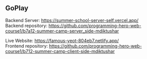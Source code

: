 <h2>GoPlay</h2>

Backend Server: https://summer-school-server-self.vercel.app/
<br/>
Backend repository: https://github.com/programming-hero-web-course1/b7a12-summer-camp-server_side-mdiktushar
<br/>

Live Website: https://famous-yeot-804eb7.netlify.app/
<br/>
Frontend repository: https://github.com/programming-hero-web-course1/b712-summer-camp-client-side-mdiktushar
<br/>

